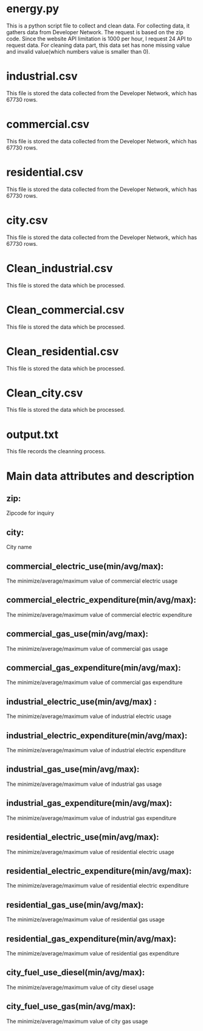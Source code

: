 # energy.py
This is a python script file to collect and clean data.
For collecting data, it gathers data from Developer Network. The request is based on the zip code. Since the website API limitation is 1000 per hour, I request 24 API to request data. 
For cleaning data part, this data set has none missing value and invalid value(which numbers value is smaller than 0). 

# industrial.csv
This file is stored the data collected from the Developer Network, which has 67730 rows.

# commercial.csv
This file is stored the data collected from the Developer Network, which has 67730 rows.

# residential.csv
This file is stored the data collected from the Developer Network, which has 67730 rows.

# city.csv
This file is stored the data collected from the Developer Network, which has 67730 rows.

# Clean_industrial.csv
This file is stored the data which be processed.

# Clean_commercial.csv
This file is stored the data which be processed.

# Clean_residential.csv
This file is stored the data which be processed.

# Clean_city.csv
This file is stored the data which be processed.

# output.txt
This file records the cleanning process.

# Main data attributes and description
## zip: 
Zipcode for inquiry
## city: 
City name
## commercial_electric_use(min/avg/max): 
The minimize/average/maximum value of commercial electric usage
## commercial_electric_expenditure(min/avg/max): 
The minimize/average/maximum value of commercial electric expenditure
## commercial_gas_use(min/avg/max): 
The minimize/average/maximum value of commercial gas usage
## commercial_gas_expenditure(min/avg/max):	
The minimize/average/maximum value of commercial gas expenditure
## industrial_electric_use(min/avg/max)	: 
The minimize/average/maximum value of industrial electric usage
## industrial_electric_expenditure(min/avg/max): 
The minimize/average/maximum value of industrial electric expenditure
## industrial_gas_use(min/avg/max): 
The minimize/average/maximum value of industrial gas usage
## industrial_gas_expenditure(min/avg/max): 
The minimize/average/maximum value of industrial gas expenditure
## residential_electric_use(min/avg/max):
The minimize/average/maximum value of residential electric usage
## residential_electric_expenditure(min/avg/max): 
The minimize/average/maximum value of residential electric expenditure
## residential_gas_use(min/avg/max): 
The minimize/average/maximum value of residential gas usage
## residential_gas_expenditure(min/avg/max): 
The minimize/average/maximum value of residential gas expenditure
## city_fuel_use_diesel(min/avg/max): 
The minimize/average/maximum value of city diesel usage
## city_fuel_use_gas(min/avg/max): 
The minimize/average/maximum value of city gas usage


